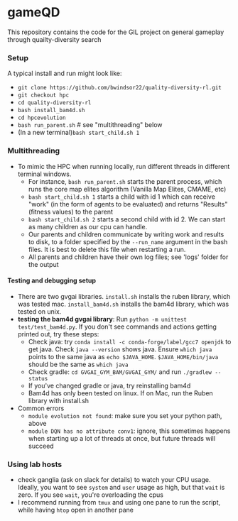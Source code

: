 # gameQD
This repository contains the code for the GIL project on general gameplay through quailty-diversity search



### Setup
A typical install and run might look like: 
* `git clone https://github.com/bwindsor22/quality-diversity-rl.git`
* `git checkout hpc`
* `cd quality-diversity-rl`
* `bash install_bam4d.sh`
* `cd hpcevolution`
* `bash run_parent.sh` # see "multithreading" below
* (In a new terminal)`bash start_child.sh 1`

### Multithreading
* To mimic the HPC when running locally, run different threads in different terminal windows. 
    *  For instance,
`bash run_parent.sh` starts the parent process, which runs the core map elites algorithm (Vanilla Map Elites, CMAME, etc)
    * `bash start_child.sh 1` starts a child with id 1 which can receive "work" (in the form of agents to be evaluated) and returns "Results" (fitness values) to the parent
    * `bash start_child.sh 2` starts a second child with id 2. We can start as many children as our cpu can handle.
    * Our parents and children communicate by writing work and results to disk, to a folder specified by the `--run_name` argument in the bash files. It is best to delete this file when restarting a run.
    * All parents and children have their own log files; see 'logs' folder for the output

#### Testing and debugging setup
* There are two gvgai libraries. `install.sh` installs the ruben library, which was tested mac. `install_bam4d.sh` installs the bam4d library, which was tested on unix. 
* **testing the bam4d gvgai library**: Run `python -m unittest test/test_bam4d.py`. If you don't see commands and actions getting printed out, try these steps:
    * Check java: try `conda install -c conda-forge/label/gcc7 openjdk` to get java. Check `java --version` shows java. Ensure `which java` points to the same java as `echo $JAVA_HOME`. `$JAVA_HOME/bin/java` should be the same as `which java`
    * Check gradle: `cd GVGAI_GYM_BAM/GVGAI_GYM/` and run `./gradlew --status`
    * If you've changed gradle or java, try reinstalling bam4d
    * Bam4d has only been tested on linux. If on Mac, run the Ruben library with install.sh
* Common errors
    * `module evolution not found`: make sure you set your python path, above
    * `module DQN has no attribute conv1`: ignore, this sometimes happens when starting up a lot of threads at once, but future threads will succeed

### Using lab hosts
* check ganglia (ask on slack for details) to watch your CPU usage. Ideally, you want to see `system` and `user` usage as high, but that `wait` is zero. If you see `wait`, you're overloading the cpus
* I recommend running from `tmux` and using one pane to run the script, while having `htop` open in another pane
